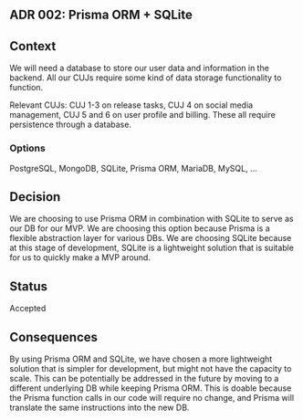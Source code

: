 ## ADR 002: Prisma ORM + SQLite

## Context

We will need a database to store our user data and information in the backend. All our CUJs require some kind of data storage functionality to function.

Relevant CUJs: CUJ 1-3 on release tasks, CUJ 4 on social media management, CUJ 5 and 6 on user profile and billing. These all require persistence through a database.

### Options

PostgreSQL, MongoDB, SQLite, Prisma ORM, MariaDB, MySQL, …

## Decision

We are choosing to use Prisma ORM in combination with SQLite to serve as our DB for our MVP. We are choosing this option because Prisma is a flexible abstraction layer for various DBs. We are choosing SQLite because at this stage of development, SQLite is a lightweight solution that is suitable for us to quickly make a MVP around.

## Status

Accepted

## Consequences

By using Prisma ORM and SQLite, we have chosen a more lightweight solution that is simpler for development, but might not have the capacity to scale. This can be potentially be addressed in the future by moving to a different underlying DB while keeping Prisma ORM. This is doable because the Prisma function calls in our code will require no change, and Prisma will translate the same instructions into the new DB.
